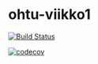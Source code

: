 # ohtu-viikko1

[![Build Status](https://travis-ci.org/thvaisa/ohtu-viikko1.svg?branch=master)](https://travis-ci.org/thvaisa/ohtu-viikko1)



[![codecov](https://codecov.io/gh/thvaisa/ohtu-viikko1/branch/master/graph/badge.svg)](https://codecov.io/gh/thvaisa/ohtu-viikko1)


